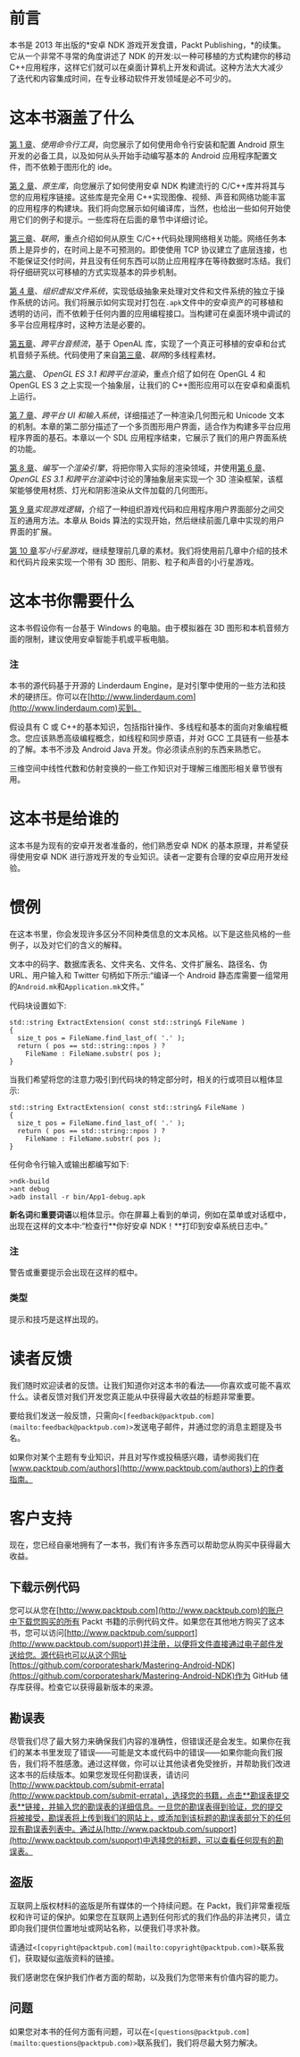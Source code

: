# 前言

本书是 2013 年出版的*安卓 NDK 游戏开发食谱，Packt Publishing，*的续集。它从一个非常不寻常的角度讲述了 NDK 的开发:以一种可移植的方式构建你的移动 C++应用程序，这样它们就可以在桌面计算机上开发和调试。这种方法大大减少了迭代和内容集成时间，在专业移动软件开发领域是必不可少的。

# 这本书涵盖了什么

[第 1 章](01.html#aid-DB7S1 "Chapter 1. Using Command-line Tools")、*使用命令行工具*，向您展示了如何使用命令行安装和配置 Android 原生开发的必备工具，以及如何从头开始手动编写基本的 Android 应用程序配置文件，而不依赖于图形化的 ide。

[第 2 章](02.html#aid-MSDG2 "Chapter 2. Native Libraries")、*原生库*，向您展示了如何使用安卓 NDK 构建流行的 C/C++库并将其与您的应用程序链接。这些库是完全用 C++实现图像、视频、声音和网络功能丰富的应用程序的构建块。我们将向您展示如何编译库，当然，也给出一些如何开始使用它们的例子和提示。一些库将在后面的章节中详细讨论。

[第三章](03.html#aid-11C3M2 "Chapter 3. Networking")、*联网*，重点介绍如何从原生 C/C++代码处理网络相关功能。网络任务本质上是异步的，在时间上是不可预测的。即使使用 TCP 协议建立了底层连接，也不能保证交付时间，并且没有任何东西可以防止应用程序在等待数据时冻结。我们将仔细研究以可移植的方式实现基本的异步机制。

[第 4 章](04.html#aid-190861 "Chapter 4. Organizing a Virtual Filesystem")、*组织虚拟文件系统*，实现低级抽象来处理对文件和文件系统的独立于操作系统的访问。我们将展示如何实现对打包在`.apk`文件中的安卓资产的可移植和透明的访问，而不依赖于任何内置的应用编程接口。当构建可在桌面环境中调试的多平台应用程序时，这种方法是必要的。

[第五章](05.html#aid-1HIT82 "Chapter 5. Cross-platform Audio Streaming")、*跨平台音频流*，基于 OpenAL 库，实现了一个真正可移植的安卓和台式机音频子系统。代码使用了来自[第三章](03.html#aid-11C3M2 "Chapter 3. Networking")、*联网*的多线程素材。

[第六章](06.html#aid-1MBG21 "Chapter 6. OpenGL ES 3.1 and Cross-platform Rendering")、 *OpenGL ES 3.1 和跨平台渲染*，重点介绍了如何在 OpenGL 4 和 OpenGL ES 3 之上实现一个抽象层，让我们的 C++图形应用可以在安卓和桌面机上运行。

[第 7 章](07.html#aid-1TVKI2 "Chapter 7. Cross-platform UI and Input System")、*跨平台 UI 和输入系统*，详细描述了一种渲染几何图元和 Unicode 文本的机制。本章的第二部分描述了一个多页图形用户界面，适合作为构建多平台应用程序界面的基石。本章以一个 SDL 应用程序结束，它展示了我们的用户界面系统的功能。

[第 8 章](08.html#aid-21PMQ2 "Chapter 8. Writing a Rendering Engine")、*编写一个渲染引擎*，将把你带入实际的渲染领域，并使用[第 6 章](06.html#aid-1MBG21 "Chapter 6. OpenGL ES 3.1 and Cross-platform Rendering")、 *OpenGL ES 3.1 和跨平台渲染*中讨论的薄抽象层来实现一个 3D 渲染框架，该框架能够使用材质、灯光和阴影渲染从文件加载的几何图形。

[第 9 章](09.html#aid-27GQ61 "Chapter 9. Implementing Game Logic")*实现游戏逻辑*，介绍了一种组织游戏代码和应用程序用户界面部分之间交互的通用方法。本章从 Boids 算法的实现开始，然后继续前面几章中实现的用户界面的扩展。

[第 10 章](10.html#aid-2F4UM2 "Chapter 10. Writing Asteroids Game")*写小行星游戏*，继续整理前几章的素材。我们将使用前几章中介绍的技术和代码片段来实现一个带有 3D 图形、阴影、粒子和声音的小行星游戏。

# 这本书你需要什么

这本书假设你有一台基于 Windows 的电脑。由于模拟器在 3D 图形和本机音频方面的限制，建议使用安卓智能手机或平板电脑。

### 注

本书的源代码基于开源的 Linderdaum Engine，是对引擎中使用的一些方法和技术的硬挤压。你可以在[http://www.linderdaum.com](http://www.linderdaum.com)买到。

假设具有 C 或 C++的基本知识，包括指针操作、多线程和基本的面向对象编程概念。您应该熟悉高级编程概念，如线程和同步原语，并对 GCC 工具链有一些基本的了解。本书不涉及 Android Java 开发。你必须读点别的东西来熟悉它。

三维空间中线性代数和仿射变换的一些工作知识对于理解三维图形相关章节很有用。

# 这本书是给谁的

这本书是为现有的安卓开发者准备的，他们熟悉安卓 NDK 的基本原理，并希望获得使用安卓 NDK 进行游戏开发的专业知识。读者一定要有合理的安卓应用开发经验。

# 惯例

在这本书里，你会发现许多区分不同种类信息的文本风格。以下是这些风格的一些例子，以及对它们的含义的解释。

文本中的码字、数据库表名、文件夹名、文件名、文件扩展名、路径名、伪 URL、用户输入和 Twitter 句柄如下所示:“编译一个 Android 静态库需要一组常用的`Android.mk`和`Application.mk`文件。”

代码块设置如下:

```
std::string ExtractExtension( const std::string& FileName )
{
  size_t pos = FileName.find_last_of( '.' );
  return ( pos == std::string::npos ) ?
    FileName : FileName.substr( pos );
}
```

当我们希望将您的注意力吸引到代码块的特定部分时，相关的行或项目以粗体显示:

```
std::string ExtractExtension( const std::string& FileName )
{
  size_t pos = FileName.find_last_of( '.' );
  return ( pos == std::string::npos ) ?
    FileName : FileName.substr( pos );
}
```

任何命令行输入或输出都编写如下:

```
>ndk-build
>ant debug
>adb install -r bin/App1-debug.apk

```

**新名词**和**重要词语**以粗体显示。你在屏幕上看到的单词，例如在菜单或对话框中，出现在这样的文本中:“检查行**你好安卓 NDK！**打印到安卓系统日志中。”

### 注

警告或重要提示会出现在这样的框中。

### 类型

提示和技巧是这样出现的。

# 读者反馈

我们随时欢迎读者的反馈。让我们知道你对这本书的看法——你喜欢或可能不喜欢什么。读者反馈对我们开发您真正能从中获得最大收益的标题非常重要。

要给我们发送一般反馈，只需向`<[feedback@packtpub.com](mailto:feedback@packtpub.com)>`发送电子邮件，并通过您的消息主题提及书名。

如果你对某个主题有专业知识，并且对写作或投稿感兴趣，请参阅我们在[www.packtpub.com/authors](http://www.packtpub.com/authors)上的作者指南。

# 客户支持

现在，您已经自豪地拥有了一本书，我们有许多东西可以帮助您从购买中获得最大收益。

## 下载示例代码

您可以从您在[http://www.packtpub.com](http://www.packtpub.com)的账户中下载您购买的所有 Packt 书籍的示例代码文件。如果您在其他地方购买了这本书，您可以访问[http://www.packtpub.com/support](http://www.packtpub.com/support)并注册，以便将文件直接通过电子邮件发送给您。源代码也可以从这个网址[https://github.com/corporateshark/Mastering-Android-NDK](https://github.com/corporateshark/Mastering-Android-NDK)作为 GitHub 储存库获得。检查它以获得最新版本的来源。

## 勘误表

尽管我们尽了最大努力来确保我们内容的准确性，但错误还是会发生。如果你在我们的某本书里发现了错误——可能是文本或代码中的错误——如果你能向我们报告，我们将不胜感激。通过这样做，你可以让其他读者免受挫折，并帮助我们改进这本书的后续版本。如果您发现任何勘误表，请访问[http://www.packtpub.com/submit-errata](http://www.packtpub.com/submit-errata)，选择您的书籍，点击**勘误表提交表**链接，并输入您的勘误表的详细信息。一旦您的勘误表得到验证，您的提交将被接受，勘误表将上传到我们的网站上，或添加到该标题的勘误表部分下的任何现有勘误表列表中。通过从[http://www.packtpub.com/support](http://www.packtpub.com/support)中选择您的标题，可以查看任何现有的勘误表。

## 盗版

互联网上版权材料的盗版是所有媒体的一个持续问题。在 Packt，我们非常重视版权和许可证的保护。如果您在互联网上遇到任何形式的我们作品的非法拷贝，请立即向我们提供位置地址或网站名称，以便我们寻求补救。

请通过`<[copyright@packtpub.com](mailto:copyright@packtpub.com)>`联系我们，获取疑似盗版资料的链接。

我们感谢您在保护我们作者方面的帮助，以及我们为您带来有价值内容的能力。

## 问题

如果您对本书的任何方面有问题，可以在`<[questions@packtpub.com](mailto:questions@packtpub.com)>`联系我们，我们将尽最大努力解决。